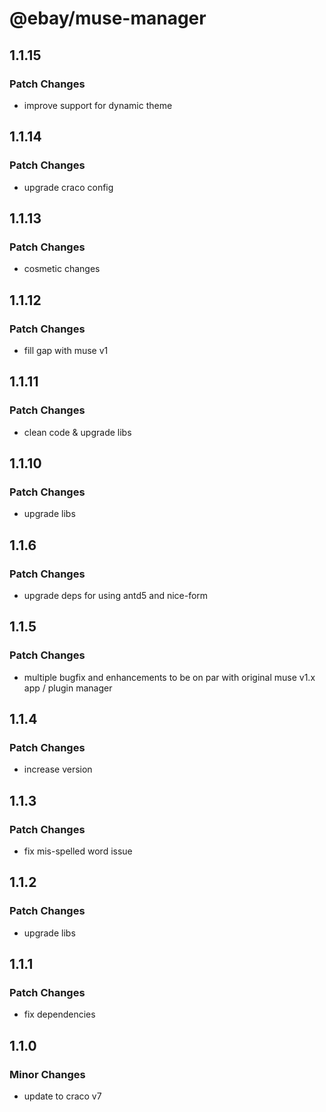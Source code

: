 # @ebay/muse-manager

## 1.1.15

### Patch Changes

- improve support for dynamic theme

## 1.1.14

### Patch Changes

- upgrade craco config

## 1.1.13

### Patch Changes

- cosmetic changes

## 1.1.12

### Patch Changes

- fill gap with muse v1

## 1.1.11

### Patch Changes

- clean code & upgrade libs

## 1.1.10

### Patch Changes

- upgrade libs

## 1.1.6

### Patch Changes

- upgrade deps for using antd5 and nice-form

## 1.1.5

### Patch Changes

- multiple bugfix and enhancements to be on par with original muse v1.x app / plugin manager

## 1.1.4

### Patch Changes

- increase version

## 1.1.3

### Patch Changes

- fix mis-spelled word issue

## 1.1.2

### Patch Changes

- upgrade libs

## 1.1.1

### Patch Changes

- fix dependencies

## 1.1.0

### Minor Changes

- update to craco v7
